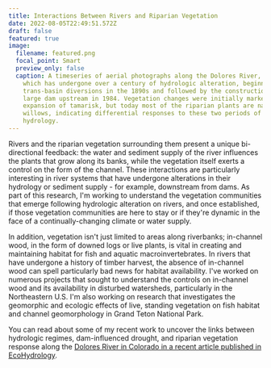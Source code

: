 ```yaml
---
title: Interactions Between Rivers and Riparian Vegetation
date: 2022-08-05T22:49:51.572Z
draft: false
featured: true
image:
  filename: featured.png
  focal_point: Smart
  preview_only: false
  caption: A timeseries of aerial photographs along the Dolores River, Colorado,
    which has undergone over a century of hydrologic alteration, beginning with
    trans-basin diversions in the 1890s and followed by the construction of a
    large dam upstream in 1984. Vegetation changes were initially marked by
    expansion of tamarisk, but today most of the riparian plants are native
    willows, indicating differential responses to these two periods of altered
    hydrology.
---
```

Rivers and the riparian vegetation surrounding them present a unique bi-directional feedback: the water and sediment supply of the river influences the plants that grow along its banks, while the vegetation itself exerts a control on the form of the channel. These interactions are particularly interesting in river systems that have undergone alterations in their hydrology or sediment supply - for example, downstream from dams. As part of this research, I'm working to understand the vegetation communities that emerge following hydrologic alteration on rivers, and once established, if those vegetation communities are here to stay or if they're dynamic in the face of a continually-changing climate or water supply.

In addition, vegetation isn't just limited to areas along riverbanks; in-channel wood, in the form of downed logs or live plants, is vital in creating and maintaining habitat for fish and aquatic macroinvertebrates. In rivers that have undergone a history of timber harvest, the absence of in-channel wood can spell particularly bad news for habitat availability. I've worked on numerous projects that sought to understand the controls on in-channel wood and its availability in disturbed watersheds, particularly in the Northeastern U.S. I'm also working on research that investigates the geomorphic and ecologic effects of live, standing vegetation on fish habitat and channel geomorphology in Grand Teton National Park.

Y﻿ou can read about some of my recent work to uncover the links between hydrologic regimes, dam-influenced drought, and riparian vegetation response along the [Dolores River in Colorado in a recent article published in EcoHydrology](https://onlinelibrary.wiley.com/doi/abs/10.1002/eco.2429).